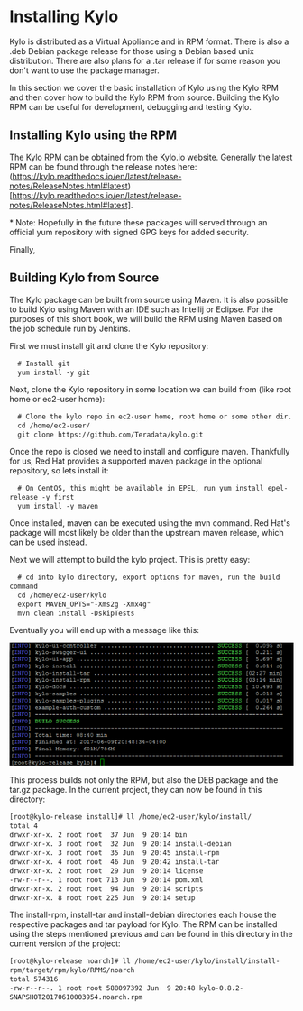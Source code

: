 # Installing Kylo

Kylo is distributed as a Virtual Appliance and in RPM format. There is also a .deb Debian package release for those using a Debian based unix distribution. There are also plans for a .tar release if for some reason you don't want to use the package manager.

In this section we cover the basic installation of Kylo using the Kylo RPM and then cover how to build the Kylo RPM from source. Building the Kylo RPM can be useful for development, debugging and testing Kylo.

## Installing Kylo using the RPM

The Kylo RPM can be obtained from the Kylo.io website. Generally the latest RPM can be found through the release notes here: (https://kylo.readthedocs.io/en/latest/release-notes/ReleaseNotes.html#latest)[https://kylo.readthedocs.io/en/latest/release-notes/ReleaseNotes.html#latest].

&ast; Note: Hopefully in the future these packages will served through an official yum repository with signed GPG keys for added security.

Finally,

## Building Kylo from Source

The Kylo package can be built from source using Maven. It is also possible to build Kylo using Maven with an IDE such as Intellij or Eclipse. For the purposes of this short book, we will build the RPM using Maven based on the job schedule run by Jenkins.

First we must install git and clone the Kylo repository:

```
  # Install git
  yum install -y git
```

Next, clone the Kylo repository in some location we can build from (like root home or ec2-user home):

```
  # Clone the kylo repo in ec2-user home, root home or some other dir.
  cd /home/ec2-user/
  git clone https://github.com/Teradata/kylo.git
```

Once the repo is closed we need to install and configure maven. Thankfully for us, Red Hat provides a supported maven package in the optional repository, so lets install it:

```
  # On CentOS, this might be available in EPEL, run yum install epel-release -y first
  yum install -y maven
```

Once installed, maven can be executed using the mvn command. Red Hat's package will most likely be older than the upstream maven release, which can be used instead.

Next we will attempt to build the kylo project. This is pretty easy:

```
  # cd into kylo directory, export options for maven, run the build command
  cd /home/ec2-user/kylo
  export MAVEN_OPTS="-Xms2g -Xmx4g"
  mvn clean install -DskipTests
```

Eventually you will end up with a message like this:

![Local Image](/images/mvn-build.PNG)

This process builds not only the RPM, but also the DEB package and the tar.gz package. In the current project, they can now be found in this directory:

```
[root@kylo-release install]# ll /home/ec2-user/kylo/install/
total 4
drwxr-xr-x. 2 root root  37 Jun  9 20:14 bin
drwxr-xr-x. 3 root root  32 Jun  9 20:14 install-debian
drwxr-xr-x. 3 root root  35 Jun  9 20:45 install-rpm
drwxr-xr-x. 4 root root  46 Jun  9 20:42 install-tar
drwxr-xr-x. 2 root root  29 Jun  9 20:14 license
-rw-r--r--. 1 root root 713 Jun  9 20:14 pom.xml
drwxr-xr-x. 2 root root  94 Jun  9 20:14 scripts
drwxr-xr-x. 8 root root 225 Jun  9 20:14 setup

```

The install-rpm, install-tar and install-debian directories each house the respective packages and tar payload for Kylo. The RPM can be installed using the steps mentioned previous and can be found in this directory in the current version of the project:

```
[root@kylo-release noarch]# ll /home/ec2-user/kylo/install/install-rpm/target/rpm/kylo/RPMS/noarch
total 574316
-rw-r--r--. 1 root root 588097392 Jun  9 20:48 kylo-0.8.2-SNAPSHOT20170610003954.noarch.rpm
```
